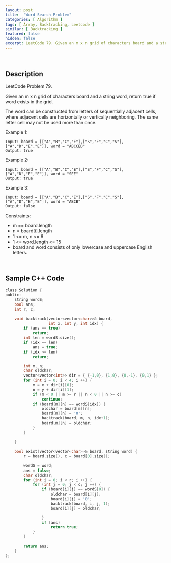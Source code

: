 ```yaml
---
layout: post
title:  "Word Search Problem"
categories: [ Algorithm ]
tags: [ Array, Backtracking, Leetcode ]
similar: [ Backtracking ]
featured: false
hidden: false
excerpt: LeetCode 79. Given an m x n grid of characters board and a string word, return true if word exists in the grid.
---
```


<br />

## Description

LeetCode Problem 79. 

Given an m x n grid of characters board and a string word, return true if word exists in the grid.

The word can be constructed from letters of sequentially adjacent cells, where adjacent cells are horizontally or vertically neighboring. The same letter cell may not be used more than once.

 

Example 1:
```
Input: board = [["A","B","C","E"],["S","F","C","S"],["A","D","E","E"]], word = "ABCCED"
Output: true
```

Example 2:
```
Input: board = [["A","B","C","E"],["S","F","C","S"],["A","D","E","E"]], word = "SEE"
Output: true
```

Example 3:
```
Input: board = [["A","B","C","E"],["S","F","C","S"],["A","D","E","E"]], word = "ABCB"
Output: false
```
 

Constraints:

* m == board.length
* n = board[i].length
* 1 <= m, n <= 6
* 1 <= word.length <= 15
* board and word consists of only lowercase and uppercase English letters.

<br />

## Sample C++ Code


```c
class Solution {
public:
    string wordS;
    bool ans;
    int r, c;
    
    void backtrack(vector<vector<char>>& board, 
                   int x, int y, int idx) {
        if (ans == true)
            return;
        int len = wordS.size();
        if (idx == len)
            ans = true;
        if (idx >= len)
            return;

        int m, n;
        char oldchar;
        vector<vector<int>> dir = { {-1,0}, {1,0}, {0,-1}, {0,1} };
        for (int i = 0; i < 4; i ++) {
            m = x + dir[i][0];
            n = y + dir[i][1];
            if (m < 0 || m >= r || n < 0 || n >= c)
                continue;
            if (board[m][n] == wordS[idx]) {
                oldchar = board[m][n];
                board[m][n] = '0';
                backtrack(board, m, n, idx+1);
                board[m][n] = oldchar;
            }
        }
        
    }
    
    bool exist(vector<vector<char>>& board, string word) {
        r = board.size(), c = board[0].size();
        
        wordS = word;
        ans = false;
        char oldchar;
        for (int i = 0; i < r; i ++) {
            for (int j = 0; j < c; j ++) {
                if (board[i][j] == wordS[0]) {
                    oldchar = board[i][j];
                    board[i][j] = '0';
                    backtrack(board, i, j, 1);
                    board[i][j] = oldchar;

                }
                if (ans)
                    return true;
            }
        }
        
        return ans;
    }
};
```
